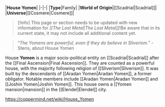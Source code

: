 |**House Yomen**|
|-|-|
|**Type**|Family|
|**World of Origin**|[[Scadrial\|Scadrial]]|
|**Universe**|[[Cosmere\|Cosmere]]|

> [!info] This page or section needs to be updated with new information for *[[The Lost Metal\|The Lost Metal]]*!Be aware that in its current state, it may not include all additional content yet.

>“*The Yomens are powerful, even if they do believe in Sliverism.*”
\-Steris, about House Yomen

House **Yomen** is a major socio-political entity on [[Scadrial\|Scadrial]] after the [[Final Ascension\|Final Ascension]]. They are counted as a powerful house, with the majority following religion of [[Sliverism\|Sliverism]].
It was built by the descendants of [[Aradan Yomen\|Aradan Yomen]], a former obligator.
Notable members include [[Aradan Yomen\|Aradan Yomen]] and [[Joshin Yomen\|Joshin Yomen]].
This house owns a [[Yomen mansion\|mansion]] in the [[Elendel\|Elendel]] city.



https://coppermind.net/wiki/House_Yomen